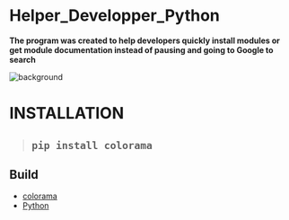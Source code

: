 # Helper_Developper_Python

**The program was created to help developers quickly install modules or get module
documentation instead of pausing and going to Google to search**



![background](https://cdn.discordapp.com/attachments/1026395343333629982/1060193045527670784/image.png)

# __INSTALLATION__
>## ```pip install colorama```



## __Build__
* [colorama](https://pypi.org/project/pypresence/)
* [Python](https://www.python.org/)
